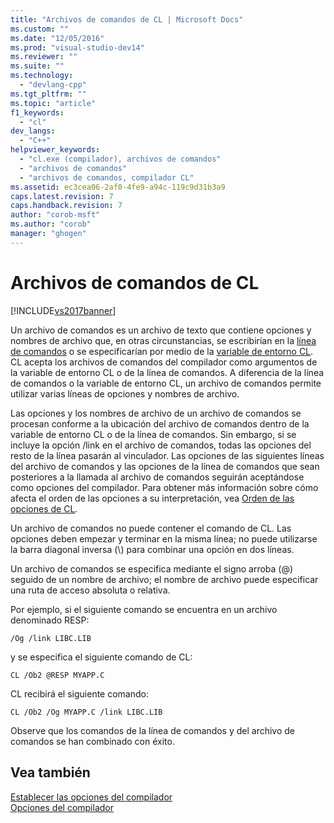 ```yaml
---
title: "Archivos de comandos de CL | Microsoft Docs"
ms.custom: ""
ms.date: "12/05/2016"
ms.prod: "visual-studio-dev14"
ms.reviewer: ""
ms.suite: ""
ms.technology: 
  - "devlang-cpp"
ms.tgt_pltfrm: ""
ms.topic: "article"
f1_keywords: 
  - "cl"
dev_langs: 
  - "C++"
helpviewer_keywords: 
  - "cl.exe (compilador), archivos de comandos"
  - "archivos de comandos"
  - "archivos de comandos, compilador CL"
ms.assetid: ec3cea06-2af0-4fe9-a94c-119c9d31b3a9
caps.latest.revision: 7
caps.handback.revision: 7
author: "corob-msft"
ms.author: "corob"
manager: "ghogen"
---
```

# Archivos de comandos de CL
[!INCLUDE[vs2017banner](../../assembler/inline/includes/vs2017banner.md)]

Un archivo de comandos es un archivo de texto que contiene opciones y nombres de archivo que, en otras circunstancias, se escribirían en la [línea de comandos](../../build/reference/compiler-command-line-syntax.md) o se especificarían por medio de la [variable de entorno CL](../../build/reference/cl-environment-variables.md).  CL acepta los archivos de comandos del compilador como argumentos de la variable de entorno CL o de la línea de comandos.  A diferencia de la línea de comandos o la variable de entorno CL, un archivo de comandos permite utilizar varias líneas de opciones y nombres de archivo.  
  
 Las opciones y los nombres de archivo de un archivo de comandos se procesan conforme a la ubicación del archivo de comandos dentro de la variable de entorno CL o de la línea de comandos.  Sin embargo, si se incluye la opción \/link en el archivo de comandos, todas las opciones del resto de la línea pasarán al vinculador.  Las opciones de las siguientes líneas del archivo de comandos y las opciones de la línea de comandos que sean posteriores a la llamada al archivo de comandos seguirán aceptándose como opciones del compilador.  Para obtener más información sobre cómo afecta el orden de las opciones a su interpretación, vea [Orden de las opciones de CL](../../build/reference/order-of-cl-options.md).  
  
 Un archivo de comandos no puede contener el comando de CL.  Las opciones deben empezar y terminar en la misma línea; no puede utilizarse la barra diagonal inversa \(\\\) para combinar una opción en dos líneas.  
  
 Un archivo de comandos se especifica mediante el signo arroba \(@\) seguido de un nombre de archivo; el nombre de archivo puede especificar una ruta de acceso absoluta o relativa.  
  
 Por ejemplo, si el siguiente comando se encuentra en un archivo denominado RESP:  
  
```  
/Og /link LIBC.LIB  
```  
  
 y se especifica el siguiente comando de CL:  
  
```  
CL /Ob2 @RESP MYAPP.C  
```  
  
 CL recibirá el siguiente comando:  
  
```  
CL /Ob2 /Og MYAPP.C /link LIBC.LIB  
```  
  
 Observe que los comandos de la línea de comandos y del archivo de comandos se han combinado con éxito.  
  
## Vea también  
 [Establecer las opciones del compilador](../../build/reference/setting-compiler-options.md)   
 [Opciones del compilador](../../build/reference/compiler-options.md)